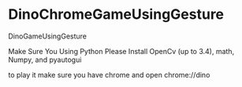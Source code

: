 # DinoChromeGameUsingGesture
DinoGameUsingGesture


Make Sure You Using Python
Please Install OpenCv (up to 3.4), math, Numpy, and pyautogui

to play it make sure you have chrome and open chrome://dino
